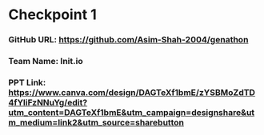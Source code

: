# Checkpoint 1

### GitHub URL: https://github.com/Asim-Shah-2004/genathon

### Team Name: Init.io

### PPT Link: https://www.canva.com/design/DAGTeXf1bmE/zYSBMoZdTD4fYliFzNNuYg/edit?utm_content=DAGTeXf1bmE&utm_campaign=designshare&utm_medium=link2&utm_source=sharebutton

